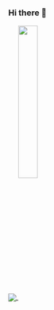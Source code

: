 ### Hi there 👋 ###

<a href="s">
  <a href="s">
    <img align="center" src="https://github-readme-stats.vercel.app/api?username=jeonjin616&theme=codeSTACKr&show_icons=true"
    />
    <img align="center" src="https://github-readme-stats.vercel.app/api/top-langs/?username=jeonjin616&exclude_repo=dkssud8150.github.io&layout=compact&theme=codeSTACKr"
      width="28%"
    />
  </a>
</a>

<!--
**jeonjin616/jeonjin616** is a ✨ _special_ ✨ repository because its `README.md` (this file) appears on your GitHub profile.

Here are some ideas to get you started:

- 🔭 I’m currently working on ...
- 🌱 I’m currently learning ...
- 👯 I’m looking to collaborate on ...
- 🤔 I’m looking for help with ...
- 💬 Ask me about ...
- 📫 How to reach me: ...
- 😄 Pronouns: ...
- ⚡ Fun fact: ...
-->
